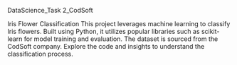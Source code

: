 DataScience_Task 2_CodSoft


Iris Flower Classification 
This project leverages machine learning to classify Iris flowers. Built using Python, it utilizes popular libraries such as scikit-learn for model training and evaluation. The dataset is sourced from the CodSoft company. Explore the code and insights to understand the classification process.
